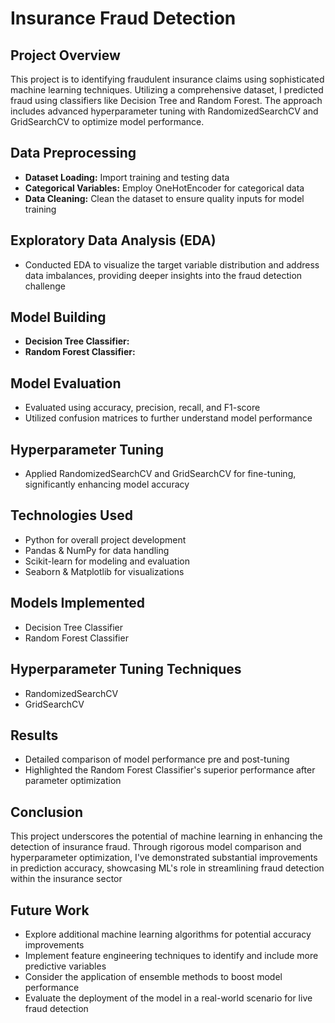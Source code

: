 # Insurance Fraud Detection

## Project Overview
This project is to identifying fraudulent insurance claims using sophisticated machine learning techniques. Utilizing a comprehensive dataset, I predicted fraud using classifiers like Decision Tree and Random Forest. The approach includes advanced hyperparameter tuning with RandomizedSearchCV and GridSearchCV to optimize model performance.

## Data Preprocessing
- **Dataset Loading:** Import training and testing data
- **Categorical Variables:** Employ OneHotEncoder for categorical data
- **Data Cleaning:** Clean the dataset to ensure quality inputs for model training

## Exploratory Data Analysis (EDA)
- Conducted EDA to visualize the target variable distribution and address data imbalances, providing deeper insights into the fraud detection challenge

## Model Building
- **Decision Tree Classifier:**
- **Random Forest Classifier:**

## Model Evaluation
- Evaluated using accuracy, precision, recall, and F1-score
- Utilized confusion matrices to further understand model performance

## Hyperparameter Tuning
- Applied RandomizedSearchCV and GridSearchCV for fine-tuning, significantly enhancing model accuracy

## Technologies Used
- Python for overall project development
- Pandas & NumPy for data handling
- Scikit-learn for modeling and evaluation
- Seaborn & Matplotlib for visualizations

## Models Implemented
- Decision Tree Classifier
- Random Forest Classifier

## Hyperparameter Tuning Techniques
- RandomizedSearchCV
- GridSearchCV

## Results
- Detailed comparison of model performance pre and post-tuning
- Highlighted the Random Forest Classifier's superior performance after parameter optimization

## Conclusion
This project underscores the potential of machine learning in enhancing the detection of insurance fraud. Through rigorous model comparison and hyperparameter optimization, I've demonstrated substantial improvements in prediction accuracy, showcasing ML's role in streamlining fraud detection within the insurance sector

## Future Work
- Explore additional machine learning algorithms for potential accuracy improvements
- Implement feature engineering techniques to identify and include more predictive variables
- Consider the application of ensemble methods to boost model performance
- Evaluate the deployment of the model in a real-world scenario for live fraud detection
